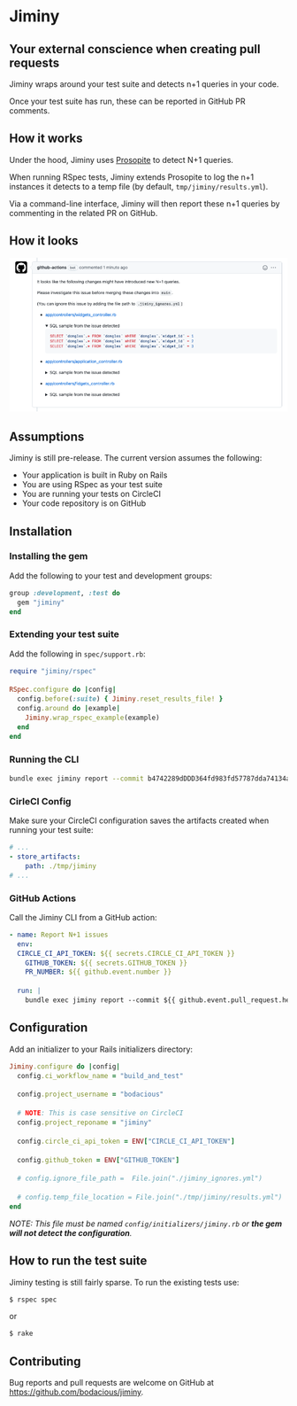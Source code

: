 # Jiminy

## Your external conscience when creating pull requests

Jiminy wraps around your test suite and detects n+1 queries in your code.

Once your test suite has run, these can be reported in GitHub PR comments.

## How it works

Under the hood, Jiminy uses [Prosopite](https://github.com/charkost/prosopite) to detect N+1 queries.

When running RSpec tests, Jiminy extends Prosopite to log the n+1 instances it detects to a temp file (by default, `tmp/jiminy/results.yml`).

Via a command-line interface, Jiminy will then report these n+1 queries by commenting in the related PR on GitHub.

## How it looks

![How a Jiminy comment looks in a PR](./example.png)

## Assumptions

Jiminy is still pre-release. The current version assumes the following:

- Your application is built in Ruby on Rails
- You are using RSpec as your test suite
- You are running your tests on CircleCI
- Your code repository is on GitHub

## Installation

### Installing the gem

Add the following to your test and development groups:

``` ruby
group :development, :test do
  gem "jiminy"
end
```

### Extending your test suite

Add the following in `spec/support.rb`:

``` ruby
require "jiminy/rspec"

RSpec.configure do |config|
  config.before(:suite) { Jiminy.reset_results_file! }
  config.around do |example|
    Jiminy.wrap_rspec_example(example)
  end
end
```

### Running the CLI

``` bash
bundle exec jiminy report --commit b4742289dDDD364fd983fd57787dda74134acbaf --dry-run --pr-number=2 --poll-interval=5 --timeout=20
```

### CirleCI Config

Make sure your CircleCI configuration saves the artifacts created when running your test suite:

```yaml
# ...
- store_artifacts:
    path: ./tmp/jiminy
# ...
```

### GitHub Actions

Call the Jiminy CLI from a GitHub action:

```yaml
- name: Report N+1 issues
  env:
  CIRCLE_CI_API_TOKEN: ${{ secrets.CIRCLE_CI_API_TOKEN }}
    GITHUB_TOKEN: ${{ secrets.GITHUB_TOKEN }}
    PR_NUMBER: ${{ github.event.number }}

  run: |
    bundle exec jiminy report --commit ${{ github.event.pull_request.head.sha }} --pr-number=$PR_NUMBER --poll-interval=15 --timeout=300
```

## Configuration

Add an initializer to your Rails initializers directory:

``` ruby
Jiminy.configure do |config|
  config.ci_workflow_name = "build_and_test"

  config.project_username = "bodacious"

  # NOTE: This is case sensitive on CircleCI
  config.project_reponame = "jiminy"

  config.circle_ci_api_token = ENV["CIRCLE_CI_API_TOKEN"]

  config.github_token = ENV["GITHUB_TOKEN"]

  # config.ignore_file_path =  File.join("./jiminy_ignores.yml")

  # config.temp_file_location = File.join("./tmp/jiminy/results.yml")
end
```

_NOTE: This file must be named `config/initializers/jiminy.rb` or **the gem will not detect the configuration**._


## How to run the test suite

Jiminy testing is still fairly sparse. To run the existing tests use:


``` bash
$ rspec spec
```

or

``` bash
$ rake
```

## Contributing

Bug reports and pull requests are welcome on GitHub at https://github.com/bodacious/jiminy.
